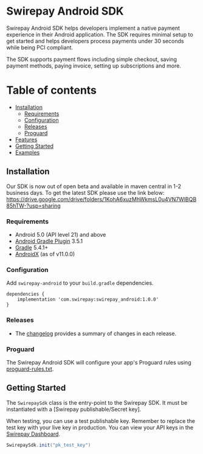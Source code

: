 # Swirepay Android SDK


Swirepay Android SDK helps developers implement a native payment experience in their Android application. The SDK requires minimal setup to get started and helps developers process payments under 30 seconds while being PCI compliant. 

The SDK supports payment flows including simple checkout, saving payment methods, paying invoice, setting up subscriptions and more.


Table of contents
=================

<!--ts-->
   * [Installation](#installation)
      * [Requirements](#requirements)
      * [Configuration](#configuration)
      * [Releases](#releases)
      * [Proguard](#proguard)
   * [Features](#features)
   * [Getting Started](#getting-started)
   * [Examples](#examples)
<!--te-->

## Installation
Our SDK is now out of open beta and available in maven central in 1-2 business days. To get the latest SDK please use the link below:
https://drive.google.com/drive/folders/1KohA6xuzMhWkmsL0u4VN7WlBQB85hTW-?usp=sharing

### Requirements

* Android 5.0 (API level 21) and above
* [Android Gradle Plugin](https://developer.android.com/studio/releases/gradle-plugin) 3.5.1
* [Gradle](https://gradle.org/releases/) 5.4.1+
* [AndroidX](https://developer.android.com/jetpack/androidx/) (as of v11.0.0)

### Configuration

Add `swirepay-android` to your `build.gradle` dependencies.

```
dependencies {
    implementation 'com.swirepay:swirepay_android:1.0.0'
}
```

### Releases
* The [changelog](CHANGELOG.md) provides a summary of changes in each release.

### Proguard

The Swirepay Android SDK will configure your app's Proguard rules using [proguard-rules.txt](android_sdk/proguard-rules.pro).

## Getting Started
The `SwirepaySdk` class is the entry-point to the Swirepay SDK. It must be instantiated with a [Swirepay publishable/Secret key].

When testing, you can use a test publishable key. Remember to replace the test key with your live key in production. You can view your API keys in the [Swirepay Dashboard](https://dashboard.swirepay.com/developer).

```Java
SwirepaySdk.init("pk_test_key")
```
